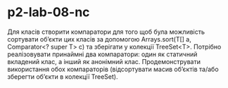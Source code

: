 # p2-lab-08-nc

Для класів створити компаратори для того щоб була
можливість сортувати об’єкти цих класів за допомогою Arrays.sort(T[] a, Comparator&lt;? super T&gt; c) та
зберігати у колекції TreeSet&lt;T&gt;. Потрібно реалізовувати принаймні два компаратори: один як
статичний вкладений клас, а інший як анонімний клас. Продемонструвати використання обох
компараторів (відсортувати масив об’єктів та/або зберегти об’єкти в колекції TreeSet).